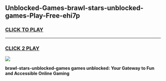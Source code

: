
## Unblocked-Games-brawl-stars-unblocked-games-Play-Free-ehi7p
<h3>
<a href="https://premium76.site?title=brawl-stars-unblocked-games&ref=10A">CLICK TO PLAY</a></h3>
<hr>

<h3>
<a href="https://premium76.site?title=brawl-stars-unblocked-games&ref=10A">CLICK 2 PLAY</a>
  
</h3>

<a href="https://premium76.site?title=brawl-stars-unblocked-games&ref=10A"><img src="https://clearcache.store/games.png"></a>


**brawl-stars-unblocked-games games unblocked: Your Gateway to Fun and Accessible Online Gaming**
